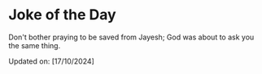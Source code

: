 # Joke of the Day

<!-- #joke -->
Don't bother praying to be saved from Jayesh; God was about to ask you the same thing.

Updated on: [17/10/2024]
<!-- #jokeEnd -->